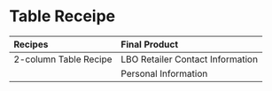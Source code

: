 # Table Receipe

| Recipes | Final Product |
| :--- | :--- |
| 2-column Table Recipe | LBO Retailer Contact Information |
|  | Personal Information |

